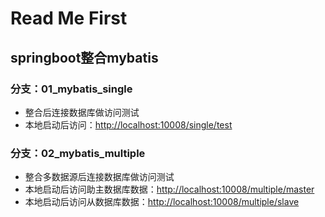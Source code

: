 # Read Me First

## springboot整合mybatis
### 分支：01_mybatis_single
- 整合后连接数据库做访问测试
- 本地启动后访问：[http://localhost:10008/single/test](http://localhost:10008/single/test)

### 分支：02_mybatis_multiple
- 整合多数据源后连接数据库做访问测试
- 本地启动后访问助主数据库数据：[http://localhost:10008/multiple/master](http://localhost:10008/multiple/master)
- 本地启动后访问从数据库数据：[http://localhost:10008/multiple/slave](http://localhost:10008/multiple/slave)
